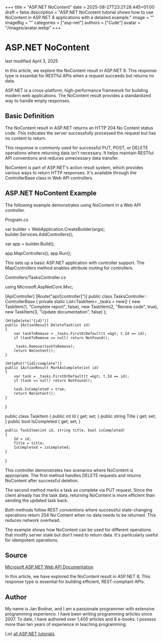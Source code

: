 +++
title = "ASP.NET NoContent"
date = 2025-08-27T23:21:28.445+01:00
draft = false
description = "ASP.NET NoContent tutorial shows how to use NoContent in ASP.NET 8 applications with a detailed example."
image = ""
imageBig = ""
categories = ["asp-net"]
authors = ["Cude"]
avatar = "/images/avatar.webp"
+++

# ASP.NET NoContent

last modified April 3, 2025

In this article, we explore the NoContent result in ASP.NET 8. This response
type is essential for RESTful APIs when a request succeeds but returns no data.

ASP.NET is a cross-platform, high-performance framework for building modern web
applications. The NoContent result provides a standardized way to handle empty
responses.

## Basic Definition

The NoContent result in ASP.NET returns an HTTP 204 No Content status code. This
indicates the server successfully processed the request but has no content to
return.

This response is commonly used for successful PUT, POST, or DELETE operations
where returning data isn't necessary. It helps maintain RESTful API conventions
and reduces unnecessary data transfer.

NoContent is part of ASP.NET's action result system, which provides various
ways to return HTTP responses. It's available through the ControllerBase class
in Web API controllers.

## ASP.NET NoContent Example

The following example demonstrates using NoContent in a Web API controller.

Program.cs
  

var builder = WebApplication.CreateBuilder(args);
builder.Services.AddControllers();

var app = builder.Build();

app.MapControllers();
app.Run();

This sets up a basic ASP.NET application with controller support. The
MapControllers method enables attribute routing for controllers.

Controllers/TasksController.cs
  

using Microsoft.AspNetCore.Mvc;

[ApiController]
[Route("api/[controller]")]
public class TasksController : ControllerBase
{
    private static List&lt;TaskItem&gt; _tasks = new()
    {
        new TaskItem(1, "Complete report", false),
        new TaskItem(2, "Review code", true),
        new TaskItem(3, "Update documentation", false)
    };

    [HttpDelete("{id}")]
    public IActionResult DeleteTask(int id)
    {
        var taskToRemove = _tasks.FirstOrDefault(t =&gt; t.Id == id);
        if (taskToRemove == null) return NotFound();
        
        _tasks.Remove(taskToRemove);
        return NoContent();
    }

    [HttpPut("{id}/complete")]
    public IActionResult MarkAsComplete(int id)
    {
        var task = _tasks.FirstOrDefault(t =&gt; t.Id == id);
        if (task == null) return NotFound();
        
        task.IsCompleted = true;
        return NoContent();
    }
}

public class TaskItem
{
    public int Id { get; set; }
    public string Title { get; set; }
    public bool IsCompleted { get; set; }

    public TaskItem(int id, string title, bool isCompleted)
    {
        Id = id;
        Title = title;
        IsCompleted = isCompleted;
    }
}

This controller demonstrates two scenarios where NoContent is appropriate. The
first method handles DELETE requests and returns NoContent after successful
deletion.

The second method marks a task as complete via PUT request. Since the client
already has the task data, returning NoContent is more efficient than sending
the updated task back.

Both methods follow REST conventions where successful state-changing operations
return 204 No Content when no data needs to be returned. This reduces network
overhead.

The example shows how NoContent can be used for different operations that modify
server state but don't need to return data. It's particularly useful for
idempotent operations.

## Source

[Microsoft ASP.NET Web API Documentation](https://learn.microsoft.com/en-us/aspnet/core/web-api/?view=aspnetcore-8.0)

In this article, we have explored the NoContent result in ASP.NET 8. This
response type is essential for building efficient, REST-compliant APIs.

## Author

My name is Jan Bodnar, and I am a passionate programmer with extensive
programming experience. I have been writing programming articles since 2007.
To date, I have authored over 1,400 articles and 8 e-books. I possess more
than ten years of experience in teaching programming.

List [all ASP.NET tutorials](/all/#asp-net).